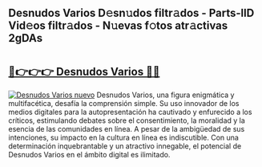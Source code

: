 ## Desnudos Varios D𝚎sn𝚞dos filtr𝚊dos - Parts-llD Vid𝚎os filtr𝚊dos - N𝚞evas f𝚘tos atr𝚊ctivas 2gDAs

# <h2><a href="http://mb6hd5.tromn.icu/?c=Desnudos+Varios">🔗👉👉👉 Desnudos Varios 🔗🔗</a></h2>

[![Desnudos Varios nuevo](https://i.imgur.com/pEAQMta.gif)](http://mb6hd5.tromn.icu/?c=Desnudos+Varios)
Desnudos Varios, una figura enigmática y multifacética, desafía la comprensión simple. Su uso innovador de los medios digitales para la autopresentación ha cautivado y enfurecido a los críticos, estimulando debates sobre el consentimiento, la moralidad y la esencia de las comunidades en línea. A pesar de la ambigüedad de sus intenciones, su impacto en la cultura en línea es indiscutible. Con una determinación inquebrantable y un atractivo innegable, el potencial de Desnudos Varios en el ámbito digital es ilimitado.
